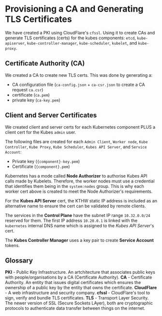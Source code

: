 # Provisioning a CA and Generating TLS Certificates

We have created a PKI using CloudFlare's `cfssl`. Using it to create CAs and generate TLS certificates (certs) for the kubes components: `etcd`, `kube-apiserver`, `kube-controller-manager`, `kube-scheduler`, `kubelet`, and `kube-proxy`.

## Certificate Authority (CA)

We created a CA to create new TLS certs. This was done by generating a:
- CA configuration file (`ca-config.json` + `ca-csr.json` to create a CA request `ca.csr`)
- certificate (`ca.pem`)
- private key (`ca-key.pem`)

## Client and Server Certificates

We created client and server certs for each Kubernetes component PLUS a client cert for the Kubes `admin` user.

The following files are created for each `Admin Client`, `Worker node`, `Kube Controller`, `Kube Proxy`, `Kube Scheduler`, `Kubes API Server`, and `Service Account`:
- Private key (`{component}-key.pem`)
- Certificate (`{component}.pem`)

Kubernetes has a mode called **Node Authorizer** to authorise Kubes API calls made by Kubelets. Therefore, the worker nodes must use a credential that identifies them being in the `system:nodes` group. This is why each worker cert above is created to meet the Node Authorizer's requirements.

For the **Kubes API Server** cert, the KTHW static IP address is included as an alternative name to ensure the cert can be validated by remote clients.

The services in the **Control Plane** have the subnet IP range `10.32.0.0/24` reserved for them. The first IP address `10.20.0.1` is linked with the `kubernetes` internal DNS name which is assigned to the _Kubes API Server_'s cert.

The **Kubes Controller Manager** uses a key pair to create **Service Account** tokens.

## Glossary

**PKI** - Public Key Infrastructure. An artchitecture that associates public keys with people/organisations by a CA (Certificate Authority).
**CA** - Certificate Authority. An entity that issues digital certificates which ensures the ownership of a public key by the entity that owns the certificate.
**CloudFlare** - A web infrastructure and security company.
**cfssl** - CloudFlare's tool to sign, verify and bundle TLS certificates.
**TLS** - Transport Layer Security. The newer version of SSL (Secure Sockets LAyer), both are cryptographic protocols to authenticate data transfer between things on the internet.